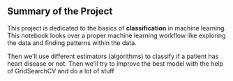 ## Summary of the Project
This project is dedicated to the basics of **classification** in machine learning. This notebook looks over a proper machine learning workflow like exploring the data
and finding patterns within the data.

Then we'll use different estimators (algorithms) to classify if a patient has heart disease or not. Then we'll try to improve the best model with the help of GridSearchCV and do a lot of stuff

